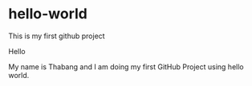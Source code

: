 # hello-world
This is my first github project 

Hello 

My name is Thabang and I am doing my first GitHub Project using hello world.
